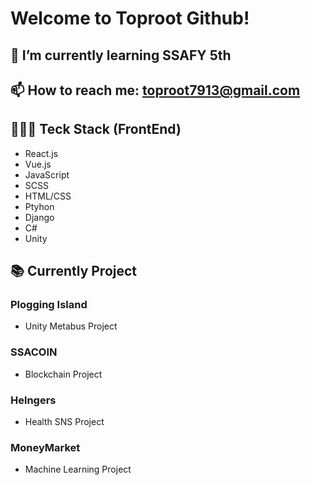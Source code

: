 <!--
**toproot/toproot** is a ✨ _special_ ✨ repository because its `README.md` (this file) appears on your GitHub profile.

Here are some ideas to get you started:

- 🔭 I’m currently working on ...
- 🌱 I’m currently learning ...
- 👯 I’m looking to collaborate on ...
- 🤔 I’m looking for help with ...
- 💬 Ask me about ...
- 📫 How to reach me: ...
- 😄 Pronouns: ...
- ⚡ Fun fact: ...
-->

# Welcome to Toproot Github!

## 🌱 I’m currently learning SSAFY 5th
## 📫 How to reach me: toproot7913@gmail.com

## 🧑🏻‍💻 Teck Stack (FrontEnd)
- React.js
- Vue.js
- JavaScript
- SCSS
- HTML/CSS
- Ptyhon
- Django
- C#
- Unity

## 📚 Currently Project

### Plogging Island
- Unity Metabus Project

### SSACOIN
- Blockchain Project

### Helngers
- Health SNS Project

### MoneyMarket
- Machine Learning Project 
